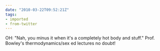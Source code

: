 ```yaml
---
date: "2010-03-22T09:52:21Z"
tags:
- imported
- from-twitter
---
```

OH: "Nah, you minus it when it's a completely hot body and stuff." Prof. Bowley's thermodynamics/sex ed lectures no doubt!
